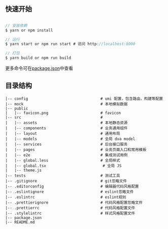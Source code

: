                      
## 快速开始

```javascript

// 安装依赖
$ yarn or npm install

// 运行
$ yarn start or npm run start # 访问 http://localhost:8000

// 打包
$ yarn build or npm run build

```
更多命令可在[package.json](./package.json)中查看

## 目录结构

    |-- config                                # umi 配置，包含路由，构建等配置
    |-- mock                                  # 本地模拟数据
    |-- public                                
    |   |-- favicon.png                       # favicon
    |-- src                                   # 
    |   |-- assets                            # 本地静态资源
    |   |-- components                        # 业务通用组件
    |   |-- layout                            # 通用布局
    |   |-- models                            # 全局 dva model
    |   |-- services                          # 后台接口服务
    |   |-- pages                             # 业务页面入口和常用模板
    |   |-- e2e                               # 集成测试用例
    |   |-- global.less                       # 全局样式
    |   |-- global.tsx                         # 全局 JS
    |   |-- theme.js                          
    |-- tests                                 # 测试工具
    |-- .gitignore                            # git忽略文件
    |-- .editorconfig                         # 编辑器代码风格配置
    |-- .eslintignore                         # eslint忽略文件
    |-- .eslintrc                             # eslint规则
    |-- .prettierignore                       # 代码风格配置忽略文件
    |-- .prettierrc                           # 代码风格配置文件
    |-- .stylelintrc                          # 样式风格配置文件
    |-- package.json                          
    |-- README.md  


